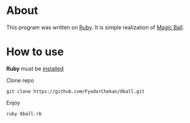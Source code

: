 # About

This program was written on [Ruby](https://www.ruby-lang.org/en/). It is simple realization of [Magic Ball](https://ru.wikipedia.org/wiki/Magic_8_ball).

# How to use

**Ruby** must be [installed](https://www.ruby-lang.org/ru/documentation/installation/)

Clone repo
~~~
git clone https://github.com/FyodorChekan/8ball.git
~~~
Enjoy
~~~
ruby 8ball.rb
~~~
